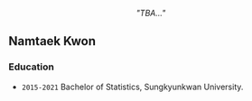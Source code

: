<div align=center>
  
<i> "TBA..." </i>

</div>

<div align=center>




</div>

## Namtaek Kwon 


### Education
- ```2015-2021``` Bachelor of Statistics, Sungkyunkwan University.